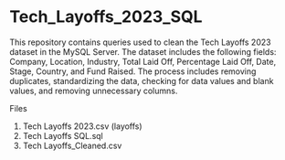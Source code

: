 # Tech_Layoffs_2023_SQL

This repository contains queries used to clean the Tech Layoffs 2023 dataset in the MySQL Server. The dataset includes the following fields: Company, Location, Industry, Total Laid Off, Percentage Laid Off, Date, Stage, Country, and Fund Raised. The process includes removing duplicates, standardizing the data, checking for data values and blank values, and removing unnecessary columns.

Files
  1. Tech Layoffs 2023.csv (layoffs)
  2. Tech Layoffs SQL.sql
  3. Tech Layoffs_Cleaned.csv
